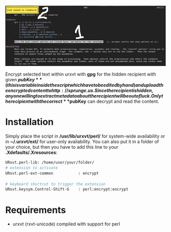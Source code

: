 ![](img.png)

Encrypt selected text within urxvt with **gpg** for the hidden recipient with given **$pubKey** (this is variable inside the script which have to be edited by hand) and upload the encrypted content to http://sprunge.us . Since the recipient is hidden, anyone willing to extract metadata about the recipient will be out of luck. Only the recipient with the correct **$pubKey** can decrypt and read the content.

# Installation

Simply place the script in **/usr/lib/urxvt/perl/** for
system-wide availability or in **~/.urxvt/ext/** for user-only availability.
You can also put it in a folder of your choice, but then you have to add this
line to your **.Xdefaults/.Xresources**:

```bash
URxvt.perl-lib: /home/user/your/folder/
# extension to activate
URxvt.perl-ext-common           : encrypt

# keyboard shortcut to trigger the extension
URxvt.keysym.Control-Shift-G    : perl:encrypt:encrypt
```

# Requirements

* urxvt (rxvt-unicode) compiled with support for perl
